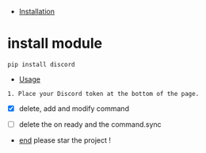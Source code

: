 - [Installation](#installation)
# install module
```
pip install discord
```
- [Usage](#usage)
```
1. Place your Discord token at the bottom of the page.
```
- [x] delete, add and modify command
- [ ] delete the on ready and the command.sync


- [end](#end)
please star the project !



